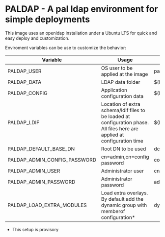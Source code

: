 # PALDAP - A pal ldap environment for simple deployments

This image uses an openldap installation under a Ubuntu LTS for quick and easy deploy and customization.

Enviroment variables can be use to customize the behavior:

Variable|Usage|Default Value
---|---|---
PALDAP_USER | OS user to be applied at the image | paldap PALDAP_HOME | | /opt/openldap
PALDAP_DATA | LDAP data folder | ${PALDAP_HOME}/data
PALDAP_CONFIG | Application configuration data | ${PALDAP_HOME}/config
PALDAP_LDIF | Location of extra schema/ldif files to be loaded at configuration phase. All files here are applied at configuration time | ${PALDAP_HOME}/ldif
PALDAP_DEFAULT_BASE_DN | Root DN to be used | dc=example,dc=com
PALDAP_ADMIN_CONFIG_PASSWORD | cn=admin,cn=config password | configadminpassword
PALDAP_ADMIN_USER| Administrator user |cn=admin,${PALDAP_DEFAULT_BASE_DN}
PALDAP_ADMIN_PASSWORD| Administrator password |adminpassword
PALDAP_LOAD_EXTRA_MODULES| Load extra overlays. By default add the dynamic group with memberof configuration* |dyngroup

* This setup is provisory